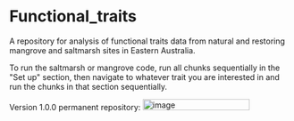 # Functional_traits
A repository for analysis of functional traits data from natural and restoring mangrove and saltmarsh sites in Eastern Australia.

To run the saltmarsh or mangrove code, run all chunks sequentially in the "Set up" section, then navigate to whatever trait you are interested in and run the chunks in that section sequentially.

Version 1.0.0 permanent repository: <img width="191" height="20" alt="image" src="https://github.com/user-attachments/assets/8ceb9087-4d54-47f0-b33b-01bc6e390221" />

